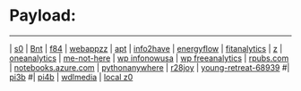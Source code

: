 # Payload:
----
| [s0](http://bnt.rf.gd/z0)
| [Bnt](http://Bnt.rf.gd)
| [f84](http://f84.epizy.com)
| [webappzz](http://webappzz.somee.com)
| [apt](http://apt.getenjoyment.net)
| [info2have](https://info2have.000webhostapp.com)
| [energyflow](https://energyflow.000webhostapp.com)
| [fitanalytics](https://fitanalytics.000webhostapp.com)
| [ z](https://zw9.github.io/z/)
| [oneanalytics](https://oneanalytics.weebly.com)
| [me-not-here](https://me-not-here.weebly.com)
| [wp infonowusa](https://infonowusa.wordpress.com)
| [wp freeanalytics](https://freeanalytics.000webhostapp.com)
| [rpubs.com](https://rpubs.com/Atang148)
| [notebooks.azure.com](https://notebooks.azure.com/readerweb)
| [pythonanywhere](https://zzz.pythonanywhere.com)
| [r28joy](https://r28joy.herokuapp.com)
| [young-retreat-68939](https://young-retreat-68939.herokuapp.com)
#| [pi3b](http://pi3b.local)
#| [pi4b](http://pi4b.local)
| [wdlmedia](http://wdlmedia.local)
| [local z0](http://wdlmedia.local/webhost/z0)
